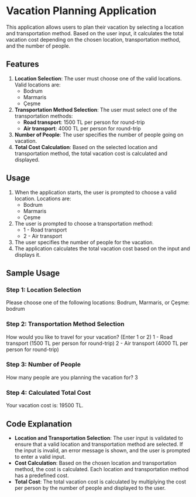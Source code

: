 # Vacation Planning Application

This application allows users to plan their vacation by selecting a location and transportation method. Based on the user input, it calculates the total vacation cost depending on the chosen location, transportation method, and the number of people.

## Features
1. **Location Selection**: The user must choose one of the valid locations. Valid locations are:
   - Bodrum
   - Marmaris
   - Çeşme
2. **Transportation Method Selection**: The user must select one of the transportation methods:
   - **Road transport**: 1500 TL per person for round-trip
   - **Air transport**: 4000 TL per person for round-trip
3. **Number of People**: The user specifies the number of people going on vacation.
4. **Total Cost Calculation**: Based on the selected location and transportation method, the total vacation cost is calculated and displayed.

## Usage

1. When the application starts, the user is prompted to choose a valid location. Locations are:
   - Bodrum
   - Marmaris
   - Çeşme
2. The user is prompted to choose a transportation method:
   - 1 - Road transport
   - 2 - Air transport
3. The user specifies the number of people for the vacation.
4. The application calculates the total vacation cost based on the input and displays it.

## Sample Usage

### Step 1: Location Selection
Please choose one of the following locations: Bodrum, Marmaris, or Çeşme: bodrum

### Step 2: Transportation Method Selection
How would you like to travel for your vacation? (Enter 1 or 2) 1 - Road transport (1500 TL per person for round-trip) 2 - Air transport (4000 TL per person for round-trip)

### Step 3: Number of People
How many people are you planning the vacation for? 3

### Step 4: Calculated Total Cost
Your vacation cost is: 19500 TL.

## Code Explanation

- **Location and Transportation Selection**: The user input is validated to ensure that a valid location and transportation method are selected. If the input is invalid, an error message is shown, and the user is prompted to enter a valid input.
- **Cost Calculation**: Based on the chosen location and transportation method, the cost is calculated. Each location and transportation method has a predefined cost.
- **Total Cost**: The total vacation cost is calculated by multiplying the cost per person by the number of people and displayed to the user.
